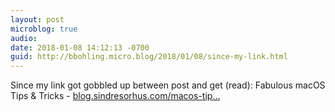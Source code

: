 ```yaml
---
layout: post
microblog: true
audio: 
date: 2018-01-08 14:12:13 -0700
guid: http://bbohling.micro.blog/2018/01/08/since-my-link.html
---
```

Since my link got gobbled up between post and get (read): Fabulous macOS Tips & Tricks - [blog.sindresorhus.com/macos-tip...](https://blog.sindresorhus.com/macos-tips-tricks-13046cf377f8)
